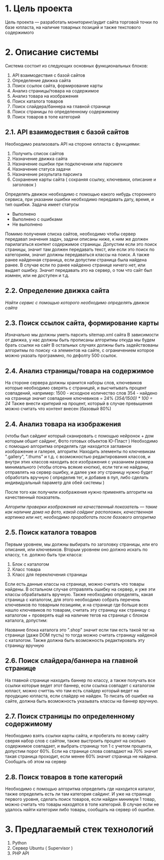 # 1. Цель проекта

Цель проекта — разработать мониторинг/аудит сайта торговой точки по базе юпласта, на наличие товарных позиций и также текстового содержимого


# 2. Описание системы

Система состоит из следующих основных функциональных блоков:

1. API взаимодествия с базой сайтов
2. Определение движка сайта
3. Поиск ссылок сайта, формирование карты
4. Анализ страницы/товара на содержимое
5. Анализ товара на изображения
6. Поиск каталога товаров
7. Поиск слайдера/баннера на главной странице
8. Поиск страницы по определенному содержимому
9. Поиск товаров в топе категорий


## 2.1. API взаимодествия с базой сайтов

Необходимо реализовать API на стороне юпласта с функциями:

1. Получить список сайтов
2. Назначение движка сайта
3. Назначение ошибки при подключении или парсинге
4. Назначение статуса задачи
5. Назначение результата парсинга
6. Сохранение карты сайта ( сохраняя ссылку, ключевики, описание и заголовок )

Определять движок необходимо с помощью какого нибудь стороннего сервиса, при указании ошибки необходимо передавать дату, время, и тип ошибки.
Задача имеет статусы

* Выполнено 
* Выполнено с ошибками
* Не выполнено

Помимо получения списка сайтов, необходимо чтобы сервер передавал значения задач, задачи описаны ниже, к ним же должен парилагаться контент содержимое страницы. Допустим если это поиск страницы, значит там должен передавать текст, или если это поиск по категориям, значит должны передаваться классы на поиск. А также ранее найденная страница, если допустим страница была найдена ранее. В случае если по ранее найденно странице ничего нет, или выдает ошибку. Значит передавать это на сервер, о том что сайт был измнен, или не доступен и т.д.



## 2.2. Определение движка сайта

*Найти сервис с помощью которого необходимо определять движок сайта*


## 2.3. Поиск ссылок сайта, формирование карты

Изначально мы должны уметь парсить sitemap.xml сайта
В зависимости от движка, у нас должны быть прописаны алгоритмы откуда мы будем брать ссылки на сайт
В остальных случаях должны быть задействованы алгоритмы по поиску <a элементов на сайте, с ограничением которое можно указать программно, по дефолту 500 ссылок.


## 2.4. Анализ страницы/товара на содержимое

На стороне сервера должны хранится наборы слов, ключевиков которые необходимо сверять с страницей, и высчитывать процент совпадений, например:
1500 - исходное количество слов
354 - найдено на странице
значит совпадение ключевиков = 24%
*(354/1500) * 100 = 24*
Также внести критерий на процент, который в случае превышения можно считать что контент внесен (базовый 80%)


## 2.4. Анализ товара на изображения

(чтобы был сайдинг который сканировать с помощью нейронок + дом которым обшит сайдинг, Фото готовых объектов Ю-Пласт )
Необходимо с помощью алгоритма определять где находится заглавное изображение и галерея, алгоритм:
Находить элементы по ключевикам ".gallery", ".thums" и т.д. с возможностью редактирования классов, и внутри этих классов находить все изображения с указанием размера минимального (чтобы отсечь всякие кнопки), если теги не найдены, отправлять на сервер ошибку, и далее уже эту страницу нужно будет обработать вручную ( определив тег, и добавив в пул, либо сделать индивидуальный параметр для обей системы )


После того как получили изображения нужно применять алгоритм на качественный показатель.


*Алгоритм проверки изображения на качественный показатель — такие как наличие дома на фото, какой сайдинг расположен, качественная картинка или нет, необходимо проработать после базового алгоритма*


## 2.5. Поиск каталога товаров

Первым уровнем, мы должны выбирать по заголовку страницы, или его описания, или ключевиков.
Вторым уровнем оно должно искать по классу, т.е. должно быть три класса:
1. Блок с каталогом
2. Класс товара
3. Класс для переключения страницы

Если есть данные классы на странице, можно считать что товары найдены. В остальном случае отправлять ошибку на сервер, и уже эти классы обрабатывать вручную.
Также необходимо определять, какая страница с каталогом, для этого необходимо собрать перечень ключевиков по товарным позициям, и на странице где больше всех нашло ключевиков по товарам, считать эту страницу как страницу с каталогом + проверять ещё на наличие тегов на странице с блоком каталога, допустим:

Название блока каталога это ".shop" значит если там есть такой тег на странице (даже DOM пусть) то тогда можно считать страницу найденой с каталогом. Также должна быть возможность редактировать эту страницу вручную


## 2.6. Поиск слайдера/баннера на главной странице

На главной странице находить баннер по классу, а также получать все ссылки которые ведет этот баннер, если ссылка совпадет с каталогом юпласт, можно считтаь что там есть слайдер который ведет на проудкцию юпласта, если слайдер не найден. То писать об ошибке на сайте, должна быть возможность указывать классы на баннер вручную.


## 2.7. Поиск страницы по определенному содержимому

Необходимо взять ссылки карты сайта, и пробегать по всему сайту сверяя набор слов с сайтом, также выстроить процент на сколько содержимое совпадает, и выбрать страницу топ 1 с учетом процента, допустим порог 60%. Если на странице слова совпадают на 70% значит такая страница проходит, если менее 60% значит страница не найдена. Сообщать об этом на сервер


## 2.8. Поиск товаров в топе категорий

Необходимо с помощью алгоритма определить где находится каталог, также определить есть ли там категория сайдинг. И уже на страинце первого уровня, сделать поиск товаров, если найден минимум 1 товар, можно считать что товары находятся в топе категорий. В случае если не удалось найти категории либо товары, сообщать на сервер об ошибке.


# 3. Предлагаемый стек технологий

1. Python 
2. Сервер Ubuntu ( Supervisor )
3. PHP API


